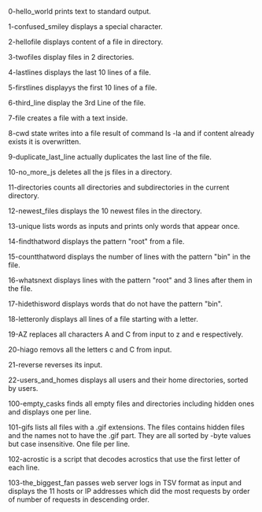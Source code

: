 0-hello_world prints text to standard output.

1-confused_smiley displays a special character.

2-hellofile displays content of a file in directory.

3-twofiles display files in 2 directories.

4-lastlines displays the last 10 lines of a file.

5-firstlines displayys the first 10 lines of a file.

6-third_line display the 3rd Line of the file.

7-file creates a file with a text inside.

8-cwd state writes into a file result of command ls -la and if content already exists it is overwritten.

9-duplicate_last_line actually duplicates the last line of the file.

10-no_more_js deletes all the js files in a directory.

11-directories counts all directories and subdirectories in the current directory.

12-newest_files displays the 10 newest files in the directory. 

13-unique lists words as inputs and prints only words that appear once.

14-findthatword displays the pattern "root" from a file.

15-countthatword displays the number of lines with the pattern "bin" in the file.

16-whatsnext displays lines with the pattern "root" and 3 lines after them in the file.

17-hidethisword displays words that do not have the pattern "bin". 

18-letteronly displays all lines of a file starting with a letter.

19-AZ replaces all characters A and C from input to z and e respectively.

20-hiago removs all the letters c and C from input.

21-reverse reverses its input.

22-users_and_homes displays all users and their home directories, sorted by users.

100-empty_casks finds all empty files and directories including hidden ones and displays one per line.

101-gifs lists all files with a .gif extensions. The files contains hidden files and the names not to have the .gif part. They are all sorted by -byte values but case insensitive. One file per line.

102-acrostic is a script that decodes acrostics that use the first letter of each line.

103-the_biggest_fan passes web server logs in TSV format as input and displays the 11 hosts or IP addresses which did the most requests by order of number of requests in descending order.


 
